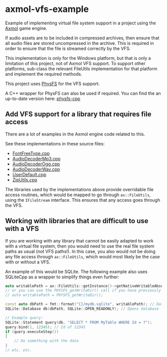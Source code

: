 # axmol-vfs-example
Example of implementing virtual file system support in a project using the [Axmol](https://github.com/axmolengine/axmol) game engine.

If audio assets are to be included in compressed archives, then ensure that all audio files are stored uncompressed in the archive.  This is required in order to ensure that the file is streamed correctly by the VFS.

This implementation is only for the Windows platform, but that is only a limitation of this project, not of Axmol VFS support. To support other platforms, sub-class the relevant FileUtils implementation for that platform and implement the required methods.

This project uses [PhysFS](https://github.com/icculus/physfs) for the VFS support.

A C++ wrapper for PhysFS can also be used if required. You can find the an up-to-date version here: [physfs-cpp](https://github.com/rh101/physfs-cpp)


## Add VFS support for a library that requires file access

There are a lot of examples in the Axmol engine code related to this. 

See these implementations in these source files:
* [FontFreeType.cpp](https://github.com/axmolengine/axmol/blob/dev/core/2d/FontFreeType.cpp)
* [AudioDecoderMp3.cpp](https://github.com/axmolengine/axmol/tree/dev/core/audio/AudioDecoderMp3.cpp)
* [AudioDecoderOgg.cpp](https://github.com/axmolengine/axmol/tree/dev/core/audio/AudioDecoderOgg.cpp)
* [AudioDecoderWav.cpp](https://github.com/axmolengine/axmol/tree/dev/core/audio/AudioDecoderWav.cpp)
* [UserDefault.cpp](https://github.com/axmolengine/axmol/tree/dev/core/base/UserDefault.cpp)
* [ZipUtils.cpp](https://github.com/axmolengine/axmol/tree/dev/core/base/ZipUtils.cpp)

The libraries used by the implementations above provide overridable file access routines, which would be mapped to go through `ax::FileUtils`, using the `IFileStream` interface. This ensures that any access goes through the VFS.

## Working with libraries that are difficult to use with a VFS

If you are working with any library that cannot be easily adapted to work with a virtual file system, then you would need to use the real file system paths as usual (not VFS paths!). In this case, you also would not be doing any file access through `ax::FileUtils`, which would most likely be the case with or without a VFS.

An example of this would be SQLite. The following example also uses SQLiteCpp as a wrapper to simplify things even further:

```cpp
auto writablePath = ax::FileUtils::getInstance()->getNativeWritableAbsolutePath(); // Get the underlying file system path to the relevant directory
// or you can use the PHYSFS_getWriteDir() call if you have previously set the native path via PHYSFS_setWriteDir();
// auto writablePath = PHYSFS_getWriteDir();

const auto dbPath = fmt::format("{}/mydb.sqlite", writablePath); // Database file is named "mydb.sqlite", and is stored in the root of our writable path
SQLite::Database db(dbPath, SQLite::OPEN_READONLY); // Opens database

// Example query:
SQLite::Statement query(db, "SELECT * FROM MyTable WHERE Id = ?");
query.bind(1, 12345); // Id of 12345
if (query.executeStep())
{
    // Do something with the data
}
// etc. etc.
```

